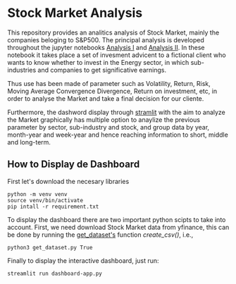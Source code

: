 # Stock Market Analysis

This repository provides an analitics analysis of Stock Market, mainly the companies beloging to S&P500. The principal analysis is developed throughout the jupyter notebooks [Analysis I](https://github.com/jpradas1/Stock_Market_Analysis/blob/main/Analysis_I.ipynb) and [Analysis II](https://github.com/jpradas1/Stock_Market_Analysis/blob/main/Analysis_II.ipynb). In these notebook it takes place a set of invesment advicent to a fictional client who wants to know whether to invest in the Energy sector, in which sub-industries and companies to get significative earnings.

Thus use has been made of parameter such as Volatility, Return, Risk, Moving Average Convergence Divergence, Return on investment, etc, in order to analyse the Market and take a final decision for our cliente.

Furthermore, the dashword display through [stramlit](https://streamlit.io/) with the aim to analyze the Market graphically has multiple option to anaylize the previous parameter by sector, sub-industry and stock, and group data by year, month-year and week-year and hence reaching information to short, middle and long-term.


## How to Display de Dashboard
First let's download the necesary libraries
```
python -m venv venv
source venv/bin/activate
pip intall -r requirement.txt
```

To display the dashboard there are two important python scipts to take into account. First, we need download Stock Market data from yfinance, this can be done by running the [get_dataset's](https://github.com/jpradas1/Stock_Market_Analysis/blob/main/get_dataset.py) function *create_csv()*, i.e.,

```
python3 get_dataset.py True
```
Finally to display the interactive dashboard, just run:
```
streamlit run dashboard-app.py
```
